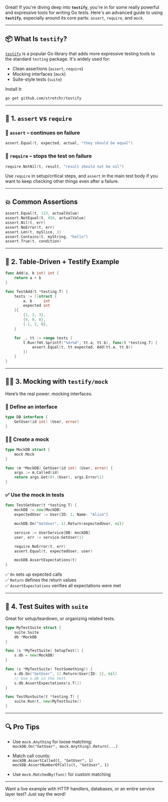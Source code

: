 Great! If you're diving deep into **`testify`**, you're in for some really powerful and expressive tools for writing Go tests. Here's an advanced guide to using **`testify`**, especially around its core parts: `assert`, `require`, and `mock`.

---

## 📦 What Is `testify`?

[`testify`](https://github.com/stretchr/testify) is a popular Go library that adds more expressive testing tools to the standard `testing` package. It's widely used for:

- Clean assertions (`assert`, `require`)
- Mocking interfaces (`mock`)
- Suite-style tests (`suite`)

Install it:

```bash
go get github.com/stretchr/testify
```

---

## 🧪 1. `assert` vs `require`

### 🔸 `assert` – continues on failure  
```go
assert.Equal(t, expected, actual, "they should be equal")
```

### 🔸 `require` – stops the test on failure  
```go
require.NotNil(t, result, "result should not be nil")
```

Use `require` in setup/critical steps, and `assert` in the main test body if you want to keep checking other things even after a failure.

---

## 💥 Common Assertions

```go
assert.Equal(t, 123, actualValue)
assert.NotEqual(t, 456, actualValue)
assert.Nil(t, err)
assert.NoError(t, err)
assert.Len(t, mySlice, 3)
assert.Contains(t, myString, "hello")
assert.True(t, condition)
```

---

## 🔂 2. Table-Driven + Testify Example

```go
func Add(a, b int) int {
	return a + b
}

func TestAdd(t *testing.T) {
	tests := []struct {
		a, b     int
		expected int
	}{
		{1, 2, 3},
		{0, 0, 0},
		{-1, 1, 0},
	}

	for _, tt := range tests {
		t.Run(fmt.Sprintf("%d+%d", tt.a, tt.b), func(t *testing.T) {
			assert.Equal(t, tt.expected, Add(tt.a, tt.b))
		})
	}
}
```

---

## 🧙‍♂️ 3. Mocking with `testify/mock`

Here’s the real power: mocking interfaces.

### 🔧 Define an interface

```go
type DB interface {
	GetUser(id int) (User, error)
}
```

### 👷‍♂️ Create a mock

```go
type MockDB struct {
	mock.Mock
}

func (m *MockDB) GetUser(id int) (User, error) {
	args := m.Called(id)
	return args.Get(0).(User), args.Error(1)
}
```

### ✅ Use the mock in tests

```go
func TestGetUser(t *testing.T) {
	mockDB := new(MockDB)
	expectedUser := User{ID: 1, Name: "Alice"}

	mockDB.On("GetUser", 1).Return(expectedUser, nil)

	service := UserService{DB: mockDB}
	user, err := service.GetUser(1)

	require.NoError(t, err)
	assert.Equal(t, expectedUser, user)

	mockDB.AssertExpectations(t)
}
```

✅ `On` sets up expected calls  
✅ `Return` defines the return values  
✅ `AssertExpectations` verifies all expectations were met  

---

## 🧰 4. Test Suites with `suite`

Great for setup/teardown, or organizing related tests.

```go
type MyTestSuite struct {
	suite.Suite
	db *MockDB
}

func (s *MyTestSuite) SetupTest() {
	s.db = new(MockDB)
}

func (s *MyTestSuite) TestSomething() {
	s.db.On("GetUser", 1).Return(User{ID: 1}, nil)
	// Use s.db in the test
	s.db.AssertExpectations(s.T())
}

func TestRunSuite(t *testing.T) {
	suite.Run(t, new(MyTestSuite))
}
```

---

## 🔍 Pro Tips

- Use `mock.Anything` for loose matching:  
  `mockDB.On("GetUser", mock.Anything).Return(...)`
  
- Match call counts:  
  `mockDB.AssertCalled(t, "GetUser", 1)`  
  `mockDB.AssertNumberOfCalls(t, "GetUser", 1)`

- Use `mock.MatchedBy(func)` for custom matching

---

Want a live example with HTTP handlers, databases, or an entire service layer test? Just say the word!